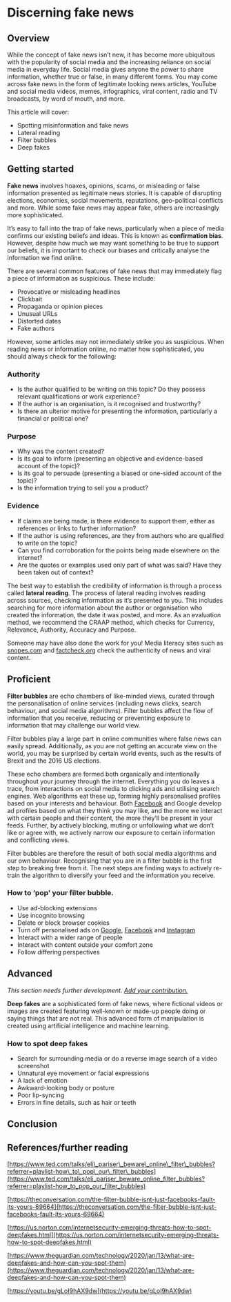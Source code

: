 # Discerning fake news

## Overview

While the concept of fake news isn’t new, it has become more ubiquitous with the popularity of social media and the increasing reliance on social media in everyday life. Social media gives anyone the power to share information, whether true or false, in many different forms. You may come across fake news in the form of legitimate looking news articles, YouTube and social media videos, memes, infographics, viral content, radio and TV broadcasts, by word of mouth, and more.

This article will cover:

* Spotting misinformation and fake news
* Lateral reading
* Filter bubbles
* Deep fakes

## Getting started

**Fake news** involves hoaxes, opinions, scams, or misleading or false information presented as legitimate news stories. It is capable of disrupting elections, economies, social movements, reputations, geo-political conflicts and more. While some fake news may appear fake, others are increasingly more sophisticated.

It’s easy to fall into the trap of fake news, particularly when a piece of media confirms our existing beliefs and ideas. This is known as **confirmation bias**. However, despite how much we may want something to be true to support our beliefs, it is important to check our biases and critically analyse the information we find online. 

There are several common features of fake news that may immediately flag a piece of information as suspicious. These include:

* Provocative or misleading headlines
* Clickbait
* Propaganda or opinion pieces
* Unusual URLs
* Distorted dates
* Fake authors

However, some articles may not immediately strike you as suspicious. When reading news or information online, no matter how sophisticated, you should always check for the following:

### Authority

* Is the author qualified to be writing on this topic? Do they possess relevant qualifications or work experience?
* If the author is an organisation, is it recognised and trustworthy?
* Is there an ulterior motive for presenting the information, particularly a financial or political one?

### Purpose

* Why was the content created? 
* Is its goal to inform \(presenting an objective and evidence-based account of the topic\)?
* Is its goal to persuade \(presenting a biased or one-sided account of the topic\)?
* Is the information trying to sell you a product?

### Evidence

* If claims are being made, is there evidence to support them, either as references or links to further information?
* If the author is using references, are they from authors who are qualified to write on the topic?
* Can you find corroboration for the points being made elsewhere on the internet?
* Are the quotes or examples used only part of what was said? Have they been taken out of context?

The best way to establish the credibility of information is through a process called **lateral reading**. The process of lateral reading involves reading across sources, checking information as it’s presented to you. This includes searching for more information about the author or organisation who created the information, the date it was posted, and more. As an evaluation method, we recommend the CRAAP method, which checks for Currency, Relevance, Authority, Accuracy and Purpose. 

Someone may have also done the work for you! Media literacy sites such as [snopes.com](https://www.snopes.com) and [factcheck.org](https://www.factcheck.org) check the authenticity of news and viral content. 

## Proficient

**Filter bubbles** are echo chambers of like-minded views, curated through the personalisation of online services (including news clicks, search behaviour, and social media algorithms). Filter bubbles affect the flow of information that you receive, reducing or preventing exposure to information that may challenge our world view.

Filter bubbles play a large part in online communities where false news can easily spread. Additionally, as you are not getting an accurate view on the world, you may be surprised by certain world events, such as the results of Brexit and the 2016 US elections.  

These echo chambers are formed both organically and intentionally throughout your journey through the internet. Everything you do leaves a trace, from interactions on social media to clicking ads and utilising search engines. Web algorithms eat these up, forming highly personalised profiles based on your interests and behaviour. Both [Facebook](https://www.buzzfeednews.com/article/katienotopoulos/heres-how-to-find-out-what-facebook-thinks-you-like#.jfbzpEb6NN) and Google develop ad profiles based on what they think you may like, and the more we interact with certain people and their content, the more they’ll be present in your feeds. Further, by actively blocking, muting or unfollowing what we don’t like or agree with, we actively narrow our exposure to certain information and conflicting views.

Filter bubbles are therefore the result of both social media algorithms and our own behaviour. Recognising that you are in a filter bubble is the first step to breaking free from it. The next steps are finding ways to actively re-train the algorithm to diversify your feed and the information you receive.

### How to ‘pop’ your filter bubble.

* Use ad-blocking extensions
* Use incognito browsing
* Delete or block browser cookies
* Turn off personalised ads on [Google](https://support.google.com/ads/answer/2662856?hl=en), [Facebook](https://www.facebook.com/help/287199741901674?helpref=faq_content) and [Instagram](https://help.instagram.com/245100253430454)
* Interact with a wider range of people
* Interact with content outside your comfort zone
* Follow differing perspectives

## Advanced

*This section needs further development. [Add your contribution.](https://app.gitbook.com/@aarnet/s/digital-skills-gitbook-1/contributing-to-the-digital-skills-gitbook)*

**Deep fakes** are a sophisticated form of fake news, where fictional videos or images are created featuring well-known or made-up people doing or saying things that are not real. This advanced form of manipulation is created using artificial intelligence and machine learning.

### How to spot deep fakes

* Search for surrounding media or do a reverse image search of a video screenshot
* Unnatural eye movement or facial expressions
* A lack of emotion
* Awkward-looking body or posture
* Poor lip-syncing
* Errors in fine details, such as hair or teeth

## Conclusion

## References/further reading

[https://www.ted.com/talks/eli\_pariser\_beware\_online\_filter\_bubbles?referrer=playlist-how\_to\_pop\_our\_filter\_bubbles](https://www.ted.com/talks/eli_pariser_beware_online_filter_bubbles?referrer=playlist-how_to_pop_our_filter_bubbles)

[https://theconversation.com/the-filter-bubble-isnt-just-facebooks-fault-its-yours-69664](https://theconversation.com/the-filter-bubble-isnt-just-facebooks-fault-its-yours-69664)

[https://us.norton.com/internetsecurity-emerging-threats-how-to-spot-deepfakes.html](https://us.norton.com/internetsecurity-emerging-threats-how-to-spot-deepfakes.html)

[https://www.theguardian.com/technology/2020/jan/13/what-are-deepfakes-and-how-can-you-spot-them](https://www.theguardian.com/technology/2020/jan/13/what-are-deepfakes-and-how-can-you-spot-them)

[https://youtu.be/gLoI9hAX9dw](https://youtu.be/gLoI9hAX9dw)

